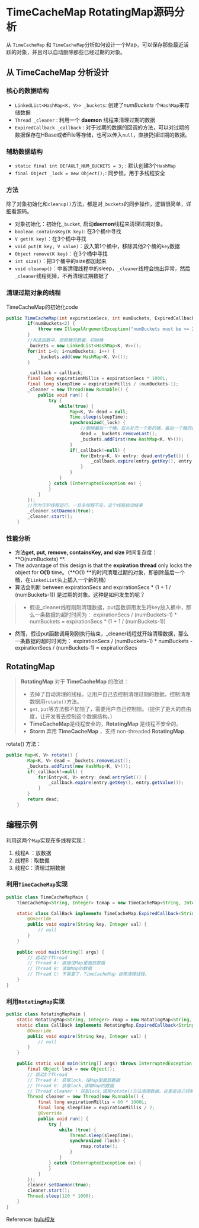 TimeCacheMap RotatingMap源码分析
===
从 `TimeCacheMap` 和 `TimeCacheMap`分析如何设计一个Map，可以保存那些最近活跃的对象，并且可以自动删除那些已经过期的对象。

## 从 TimeCacheMap 分析设计

### 核心的数据结构
* `LinkedList<HashMap<K, V>> _buckets`:  创建了*numBuckets* 个`HashMap`来存储数据
* `Thread _cleaner` : 利用一个 **daemon** 线程来清理过期的数据
* `ExpiredCallback _callback` : 对于过期的数据的回调的方法，可以对过期的数据保存在HBase或者File等存储，也可以传入`null`，直接扔掉过期的数据。

### 辅助数据结构
* `static final int DEFAULT_NUM_BUCKETS = 3;` :  默认创建3个`HashMap`
* `final Object _lock = new Object();`: 同步锁，用于多线程安全


### 方法
除了对象初始化和`cleanup()`方法，都是对`_buckets`的同步操作，逻辑很简单，详细看源码。
* 对象初始化：初始化`_bucket`, 启动**daemon**线程来清理过期对象。
*  `boolean containsKey(K key)`: 在3个桶中寻找
*  `V get(K key)`：在3个桶中寻找
*  `void put(K key, V value)`：放入第1个桶中，移除其他2个桶的`key`数据
*  `Object remove(K key)`：在3个桶中寻找
*  `int size()`：把3个桶中的size都加起来
*  `void cleanup()`：中断清理线程中的sleep，`_cleaner`线程会抛出异常，然后`_cleaner`线程死掉，不再清理过期数据了

### 清理过期对象的线程
TimeCacheMap的初始化code
``` java
public TimeCacheMap(int expirationSecs, int numBuckets, ExpiredCallback<K, V> callback) {
        if(numBuckets<2) {
            throw new IllegalArgumentException("numBuckets must be >= 2");
        }
        //构造函数中，按照桶的数量，初始桶
        _buckets = new LinkedList<HashMap<K, V>>();
        for(int i=0; i<numBuckets; i++) {
            _buckets.add(new HashMap<K, V>());
        }

        _callback = callback;
        final long expirationMillis = expirationSecs * 1000L;
        final long sleepTime = expirationMillis / (numBuckets-1);
        _cleaner = new Thread(new Runnable() {
            public void run() {
                try {
                    while(true) {
                        Map<K, V> dead = null;
                        Time.sleep(sleepTime);
                        synchronized(_lock) {
	                        //删掉最后一个桶，在头补充一个新的桶，最后一个桶的数据是最旧的
                            dead = _buckets.removeLast();
                            _buckets.addFirst(new HashMap<K, V>());
                        }
                        if(_callback!=null) {
                            for(Entry<K, V> entry: dead.entrySet()) {
                                _callback.expire(entry.getKey(), entry.getValue());
                            }
                        }
                    }
                } catch (InterruptedException ex) {
                }
            }
        });
        //作为守护线程运行，一旦主线程不在，这个线程自动结束
        _cleaner.setDaemon(true);
        _cleaner.start();
    }
```
### 性能分析
* 方法**get, put, remove, containsKey, and size** 时间复杂度：**O(numBuckets) **.
* The advantage of this design is that the **expiration thread** only locks the object for **O(1)** time。（**O(1) **的时间清理过期的对象，即删除最后一个桶，在`LinkedList`头上插入一个新的桶）
* 算法会判断 between expirationSecs and  expirationSecs * (1 + 1 / (numBuckets-1)) 是过期的对象。这种是如何发生的呢？
 >  * 假设_cleaner线程刚刚清理数据，put函数调用发生将key放入桶中，那么一条数据的超时时间为：
 >  expirationSecs / (numBuckets-1) * numBuckets = expirationSecs * (1 + 1 / (numBuckets-1))
* 然而，假设put函数调用刚刚执行结束，_cleaner线程就开始清理数据，那么一条数据的超时时间为：
expirationSecs / (numBuckets-1) * numBuckets - expirationSecs / (numBuckets-1) = expirationSecs


## RotatingMap
> **RotatingMap** 对于 **TimeCacheMap** 的改进：
> * 去掉了自动清理的线程，让用户自己去控制清理过期的数据，控制清理数据用`rotate()`方法。
> * `get`, `put`等方法都不加锁了，需要用户自己控制锁。（提供了更大的自由度，让开发者去控制这个数据结构。）
> * **TimeCacheMap**是线程安全的，**RotatingMap** 是线程不安全的。
> * **Storm** 弃用 **TimeCacheMap** ，支持 non-threaded **RotatingMap**.

rotate() 方法：
``` java
public Map<K, V> rotate() {
        Map<K, V> dead = _buckets.removeLast();
        _buckets.addFirst(new HashMap<K, V>());
        if(_callback!=null) {
            for(Entry<K, V> entry: dead.entrySet()) {
                _callback.expire(entry.getKey(), entry.getValue());
            }
        }
        return dead;
    }
```

## 编程示例
利用这两个`Map`实现在多线程实现：
1. 线程A ：放数据
2. 线程B：取数据
3. 线程C：清理过期数据

### 利用`TimeCacheMap`实现
``` java
public class TimeCacheMapMain {
	TimeCacheMap<String, Integer> tcmap = new TimeCacheMap<String, Integer>(60, new CallBack());

	static class CallBack implements TimeCacheMap.ExpiredCallback<String, Integer> {
		@Override
		public void expire(String key, Integer val) {
			// null
		}
	}
	
	public void main(String[] args) {
		// 启动2个Thread
		// Thread A: 直接往Map里面放数据
		// Thread B: 读取Map的数据
		// Thread C: 不需要了，TimeCacheMap 自带清理线程。
	}
}
```

### 利用`RotatingMap`实现
``` java
public class RotatingMapMain {
	static RotatingMap<String, Integer> rmap = new RotatingMap<String, Integer>(3, new CallBack());
	static class CallBack implements RotatingMap.ExpiredCallback<String, Integer> {
		@Override
		public void expire(String key, Integer val) {
			// null
		}
	}

	public static void main(String[] args) throws InterruptedException {
		final Object lock = new Object();
		// 启动3个Thread
		// Thread A: 获取lock，往Map里面放数据
		// Thread B: 获取lock,读取Map的数据
		// Thread cleaner : 获取lock,调用rotate()方法清理数据。这里是自己控制处理时间。
		Thread cleaner = new Thread(new Runnable() {
			final long expirationMillis = 60 * 1000L;
			final long sleepTime = expirationMillis / 2;
			@Override
			public void run() {
				try {
					while (true) {
						Thread.sleep(sleepTime);
						synchronized (lock) {
							rmap.rotate();
						}
					}
				} catch (InterruptedException ex) {
				}
			}
		});
		cleaner.setDaemon(true);
		cleaner.start();
		Thread.sleep(120 * 1000);
	}
}
```

Reference: [hulu校友](http://www.cnblogs.com/yanghuahui/p/3677117.html)

 